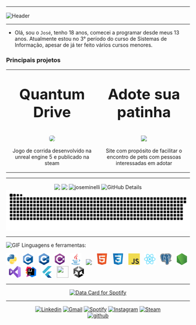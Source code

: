 -----

<div>
<img align="center" alt="Header" src="https://github.com/joaopauloaramuni/joaopauloaramuni/blob/main/img/header.png?raw=true"/>
</div>

-----
 - Olá, sou o <code>José</code>, tenho 18 anos, comecei a programar desde meus 13 anos. Atualmente estou no 3° período do curso de Sistemas de Informação, apesar de já ter feito vários cursos menores.

### Principais projetos
<div align="center">
  <table style="width: 100%; border:none">
  <tr>
    <td align="center" style="text-align: center; border:none; width: 50%;" >
      <p align="center" style="font-size: 40px;"><b>Quantum Drive</b></p>
      <img height="auto" style="border-radius: 5px; width: 100%;" src="https://cdn.discordapp.com/attachments/806864237204471839/1196461997961777316/thumb.png?ex=65e5db91&is=65d36691&hm=13ddeb9e70e1e42bca87dccbbc764761d20c1b6becc2b17d8abc5cb4d92f5ba9"/>
      <p align="center">Jogo de corrida desenvolvido na unreal engine 5 e publicado na steam</p>
    </td>
    <td align="center" style="text-align: center; border:none; width: 50%;">
      <p align="center" style="font-size: 40px; "><b>Adote sua patinha</b></p>
      <img height="auto" style="width: 100%;" src="https://camo.githubusercontent.com/576240255d0274bc3e379d7d36a5cf4ee454b78ad2ab0f716a654662670a3931/68747470733a2f2f63646e2e646973636f72646170702e636f6d2f6174746163686d656e74732f3830363836343233373230343437313833392f313133383235313230353934393237363330322f696d6167652e706e673f65783d36356165663930622669733d363539633834306226686d3d3565353764643137623761373435393066356632333937366137656165616233346164626434343539383935623365316263663037353739656364633138633326" href="https://cdn.discordapp.com/attachments/1109149984357613638/1124704785480818798/imagem1_0.png"/>
      <p align="center" >Site com propósito de facilitar o encontro de pets com pessoas interessadas em adotar</p>
    </td>
  </tr>
</table>
</div>



-----

<div align="center">
<img align="center" height="180em" src="https://github-readme-stats.vercel.app/api?username=joseminelli&show_icons=true&theme=tokyonight&count_private=true&bg_color=00000000&hide_border=true"/>
<img align="center" height="180em" src="https://github-readme-stats.vercel.app/api/top-langs/?username=joseminelli&theme=tokyonight&bg_color=00000000&layout=compact&langs_count=168&hide_border=true"/>
<img align="center" src="https://github-readme-streak-stats.herokuapp.com/?user=joseminelli&theme=tokyonight&hide_border=true&background=EB545400&locale=pt_BR" alt="joseminelli" />
<img align="center" alt="GitHub Details" width="420px" src="http://github-profile-summary-cards.vercel.app/api/cards/profile-details?username=joseminelli&theme=tokyonight&hide_border=true&bg_color=00000000&locale=pt_BR&background=EB545400"/>
  
<img src="https://raw.githubusercontent.com/joseminelli/joseminelli/e80c026aa750ee9e03bf75c05937494932aafdac/github-contribution-grid-snake-dark.svg"/>
</p>
</div>

-----


<div>

<img height="20" alt="GIF" src="https://github.com/joaopauloaramuni/joaopauloaramuni/blob/main/img/skills.gif?raw=true"/>&nbsp;Linguagens e ferramentas:

<code><a href="https://www.python.org/" target="_blank"><img width="32" height="32" src="https://github.com/devicons/devicon/blob/master/icons/python/python-original.svg"/></a></code>
&nbsp; 
<code><a href="https://www.open-std.org/jtc1/sc22/wg14/" target="_blank"><img width="32" height="32" src="https://github.com/devicons/devicon/blob/master/icons/c/c-original.svg"/></a></code>
&nbsp; 
<code><a href="https://isocpp.org/" target="_blank"><img width="32" height="32" src="https://github.com/devicons/devicon/blob/master/icons/cplusplus/cplusplus-original.svg"/></a></code>
&nbsp; 
<code><a href="https://docs.microsoft.com/pt-br/dotnet/csharp/" target="_blank"><img width="32" height="32" src="https://github.com/devicons/devicon/blob/master/icons/csharp/csharp-original.svg"/></a></code>
&nbsp; 
<code><a href="https://www.java.com/pt-BR/" target="_blank"><img width="32" height="32" src="https://github.com/devicons/devicon/blob/master/icons/java/java-original.svg"/></a></code>
&nbsp; 
<code><a href="https://openjfx.io/" target="_blank"><img height="32" src="https://github.com/joaopauloaramuni/joaopauloaramuni/blob/main/img/javafx.png?raw=true"/></a></code>
&nbsp;
<code><a href="https://www.w3schools.com/html/" target="_blank"><img width="32" height="32" src="https://github.com/devicons/devicon/blob/master/icons/html5/html5-original.svg"/></a></code>
&nbsp; 
<code><a href="https://www.w3schools.com/css/" target="_blank"><img width="32" height="32" src="https://github.com/devicons/devicon/blob/master/icons/css3/css3-original.svg"/></a></code>
&nbsp; 
<code><a href="https://www.w3schools.com/js/" target="_blank"><img width="32" height="32" src="https://github.com/devicons/devicon/blob/master/icons/javascript/javascript-original.svg"/></a></code>
&nbsp; 
<code><a href="https://pt-br.reactjs.org/" target="_blank"><img width="32" height="32" src="https://github.com/devicons/devicon/blob/master/icons/react/react-original.svg"/></a></code>
&nbsp; 
<code><a href="https://www.postgresql.org/" target="_blank"><img width="32" height="32" src="https://github.com/devicons/devicon/blob/master/icons/postgresql/postgresql-original.svg"/></a></code>
&nbsp; 
<code><a href="https://nodejs.org/en/" target="_blank"><img width="32" height="32" src="https://github.com/devicons/devicon/blob/master/icons/nodejs/nodejs-original.svg"/></a></code>
&nbsp;
<code><a href="https://code.visualstudio.com/" target="_blank"><img width="32" height="32" src="https://github.com/devicons/devicon/blob/master/icons/visualstudio/visualstudio-original.svg"/></a></code>
&nbsp;
<code><a href="https://www.jetbrains.com/idea/" target="_blank"><img width="32" height="32" src="https://github.com/devicons/devicon/blob/master/icons/intellij/intellij-original.svg"/></a></code>
&nbsp;
<code><a href="https://flutter.dev/" target="_blank"><img width="32" height="32" src="https://github.com/devicons/devicon/blob/master/icons/flutter/flutter-original.svg"/></a></code>
&nbsp;
<code><a href="https://www.unrealengine.com" target="_blank"><img width="32" height="32" src="https://cdn.discordapp.com/attachments/933499827638124575/1210269647019188347/unreal.png?ex=65e9f271&is=65d77d71&hm=483e801167f2a83bd5e895db190f5f514c5b69f162c5a66d29033fa25bfba84b&"/></a></code>
&nbsp;
<code><a href="https://unity.com/" target="_blank"><img width="32" height="32" src="https://github.com/devicons/devicon/blob/master/icons/unity/unity-original.svg"/></a></code>
&nbsp;
</div>

-----

<div align="center">
  
<a  href="https://data-card-for-spotify.herokuapp.com/card?user_id=zecarm">
  <img src="https://data-card-for-spotify.herokuapp.com/api/card?user_id=zecarm" alt="Data Card for Spotify">
</a>
</div>

-----


<div align="center">
</table>
<a href="https://www.linkedin.com/in/joseminelli/" target="_blank"><img alt="Linkedin" src="https://img.shields.io/badge/LinkedIn-0077B5?style=for-the-badge&logo=linkedin&logoColor=white"/></a>
<a href="mailto:joseminelli04@gmail.com" target="_blank"><img alt="Gmail" src="https://img.shields.io/badge/Gmail-D14836?style=for-the-badge&logo=gmail&logoColor=white"/></a>
<a href="https://open.spotify.com/user/zecarm" target="_blank"><img alt="Spotify" src="https://img.shields.io/badge/Spotify-1ED760?&style=for-the-badge&logo=spotify&logoColor=white"/></a>
<a href="https://www.instagram.com/joseminelli_/" target="_blank"><img alt="Instagram" src="https://img.shields.io/badge/Instagram-E4405F?style=for-the-badge&logo=instagram&logoColor=white"/></a>
<a href="https://steamcommunity.com/id/minelli_/" target="_blank"><img alt="Steam" src="https://img.shields.io/badge/Steam-000000?style=for-the-badge&logo=steam&logoColor=white"/></a><br />
<a href="https://github.com/joseminelli" target="_blank"><img alt="github" src="https://img.shields.io/badge/GitHub-100000?style=for-the-badge&logo=github&logoColor=white"/></a>
</div>

